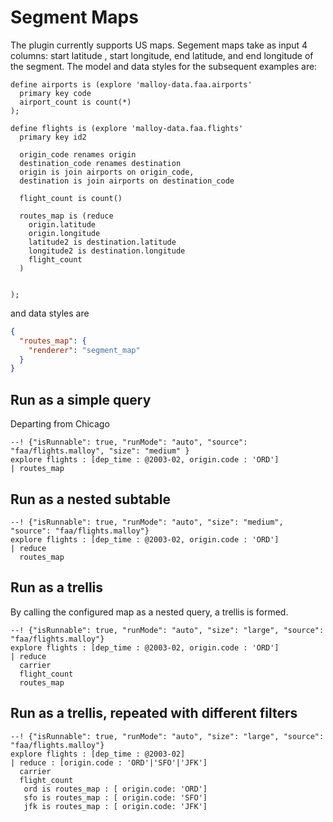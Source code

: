 # Segment Maps

The plugin currently supports US maps. Segement maps take as input 4 columns: start latitude , start longitude, end latitude, and  end longitude of the segment.  The model and data styles for the subsequent examples are:

```malloy
define airports is (explore 'malloy-data.faa.airports'
  primary key code
  airport_count is count(*)
);

define flights is (explore 'malloy-data.faa.flights'
  primary key id2

  origin_code renames origin
  destination_code renames destination
  origin is join airports on origin_code,
  destination is join airports on destination_code

  flight_count is count()

  routes_map is (reduce
    origin.latitude
    origin.longitude
    latitude2 is destination.latitude
    longitude2 is destination.longitude
    flight_count
  )


);

```

and data styles are
```json
{
  "routes_map": {
    "renderer": "segment_map"
  }
}
```
## Run as a simple query
Departing from Chicago

```malloy
--! {"isRunnable": true, "runMode": "auto", "source": "faa/flights.malloy", "size": "medium" }
explore flights : [dep_time : @2003-02, origin.code : 'ORD']
| routes_map
```

## Run as a nested subtable

```malloy
--! {"isRunnable": true, "runMode": "auto", "size": "medium", "source": "faa/flights.malloy"}
explore flights : [dep_time : @2003-02, origin.code : 'ORD']
| reduce
  routes_map
```

## Run as a trellis
By calling the configured map as a nested query, a trellis is formed.

```malloy
--! {"isRunnable": true, "runMode": "auto", "size": "large", "source": "faa/flights.malloy"}
explore flights : [dep_time : @2003-02, origin.code : 'ORD']
| reduce
  carrier
  flight_count
  routes_map
```

## Run as a trellis, repeated with different filters

```malloy
--! {"isRunnable": true, "runMode": "auto", "size": "large", "source": "faa/flights.malloy"}
explore flights : [dep_time : @2003-02]
| reduce : [origin.code : 'ORD'|'SFO'|'JFK']
  carrier
  flight_count
   ord is routes_map : [ origin.code: 'ORD']
   sfo is routes_map : [ origin.code: 'SFO']
   jfk is routes_map : [ origin.code: 'JFK']

```
